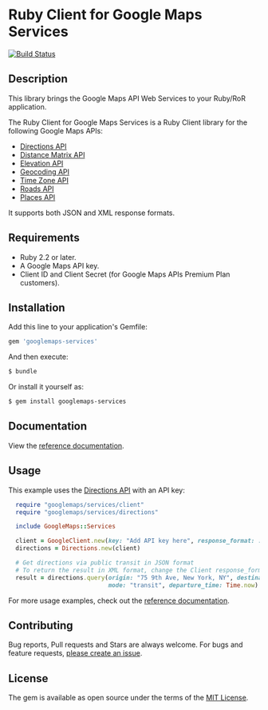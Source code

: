 # Ruby Client for Google Maps Services

[![Build Status](https://travis-ci.org/amrfaissal/googlemaps-services.svg?branch=master)](https://travis-ci.org/amrfaissal/googlemaps-services)

## Description

This library brings the Google Maps API Web Services to your Ruby/RoR application.

The Ruby Client for Google Maps Services is a Ruby Client library for the following Google Maps APIs:

 - [Directions API]
 - [Distance Matrix API]
 - [Elevation API]
 - [Geocoding API]
 - [Time Zone API]
 - [Roads API]
 - [Places API]

It supports both JSON and XML response formats.

## Requirements

 - Ruby 2.2 or later.
 - A Google Maps API key.
 - Client ID and Client Secret (for Google Maps APIs Premium Plan customers).

## Installation

Add this line to your application's Gemfile:

```ruby
gem 'googlemaps-services'
```

And then execute:

```bash
$ bundle
```

Or install it yourself as:

```bash
$ gem install googlemaps-services
```

## Documentation

View the [reference documentation](http://www.rubydoc.info/gems/googlemaps-services).

## Usage

This example uses the [Directions API] with an API key:

```ruby
  require "googlemaps/services/client"
  require "googlemaps/services/directions"

  include GoogleMaps::Services

  client = GoogleClient.new(key: "Add API key here", response_format: :json)
  directions = Directions.new(client)

  # Get directions via public transit in JSON format
  # To return the result in XML format, change the Client response_format parameter to :xml
  result = directions.query(origin: "75 9th Ave, New York, NY", destination: "MetLife Stadium Dr East Rutherford, NJ 07073",
                            mode: "transit", departure_time: Time.now)
```

For more usage examples, check out the [reference documentation](http://www.rubydoc.info/gems/googlemaps-services).

## Contributing

Bug reports, Pull requests and Stars are always welcome. For bugs and feature requests, [please create an issue](https://github.com/amrfaissal/googlemaps-services/issues/new).

## License

The gem is available as open source under the terms of the [MIT License](http://opensource.org/licenses/MIT).

[Directions API]: https://developers.google.com/maps/documentation/directions/
[Distance Matrix API]: https://developers.google.com/maps/documentation/distancematrix/
[Elevation API]: https://developers.google.com/maps/documentation/elevation/
[Geocoding API]: https://developers.google.com/maps/documentation/geocoding/
[Time Zone API]: https://developers.google.com/maps/documentation/timezone/
[Roads API]: https://developers.google.com/maps/documentation/roads/
[Places API]: https://developers.google.com/places/
